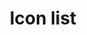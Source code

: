 ---
layout: pattern
categories: [patterns, icon-list]
title: Icon list
type: [sub-nav-item]
permalink: /patterns/icon-list/
overview: An icon list reinforces the meaning and visibility of individual list items with a leading icon. 
description: |
  An icon list reinforces the meaning and visibility of individual list items with a leading icon. Read more about [Icons](/patterns/icons)
    
usa-link: "https://designsystem.digital.gov/components/icon-list/"
# specification: |
sectionTitle: Content title
sectionDescription: Content description
iconListSize: large
### options: small, medium, large
iconList:
 - iconType: green-circle-check
 ### options: green-circle-check, red-circle-cancel, thumbs-up, circle-check, money, help
   title: Icon title
   content: Wash your hands for 20 seconds with soap
   bold: true
 - iconType: circle-check
   content: Wash your hands for 20 seconds with soap
   bold: true
yml: |
  
  sectionTitle: Simple content
  sectionDescription: Benefits of joining Global Entry program:
  iconListSize: 
  ### icon size options:
    ### small
    ### medium
    ### large
  iconList: 
   - iconType:
    ### icon type options: 
      ### green-circle-check
      ### red-circle-cancel
      ### thumbs-up
      ### circle-check
      ### money
      ### help
     title: No processing lines
     ### if no title, include all text in content field for simple content layout
     content: 
     bold:
     ### options: true or false 
jekyll: |

  "{% include patterns/icon-list/icon-list-jk.md %}"
#spec:

### Paths to view design and code... 
## designimg: can be used to show an image of the design until a coded version can be created. The htmlpath & csspath should be located in the pattens folder. Read more about creating coded components in /docs/creating-patterns 
# designimg: 
htmlexcerpt: patterns/icon-list/icon-list-default.md
htmlpath: patterns/icon-list/icon-list.md
csspath: patterns/icon-list/index.scss
---